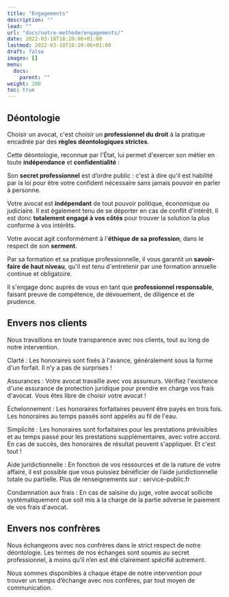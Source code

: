 ```yaml
---
title: "Engagements"
description: ""
lead: ""
url: "docs/notre-methode/engagements/"
date: 2022-03-18T16:20:06+01:00
lastmod: 2022-03-18T16:20:06+01:00
draft: false
images: []
menu:
  docs:
    parent: ""
weight: 200
toc: true
---
```



## Déontologie

Choisir un avocat, c'est choisir un __professionnel du droit__ à la pratique encadrée par des __règles déontologiques strictes__.

Cette déontologie, reconnue par l'État, lui permet d'exercer son métier en toute __indépendance__ et __confidentialité__ :

Son __secret professionnel__ est d’ordre public : c'est à dire qu'il est habilité par la loi pour être votre confident nécessaire sans jamais pouvoir en parler à personne.

Votre avocat est __indépendant__ de tout pouvoir politique, économique ou judiciaire. Il est également tenu de se déporter en cas de conflit d'intérêt. Il est donc __totalement engagé à vos côtés__ pour trouver la solution la plus conforme à vos intérêts.

Votre avocat agit conformément à l'__éthique de sa profession__, dans le respect de son __serment__.

Par sa formation et sa pratique professionnelle, il vous garantit un __savoir-faire de haut niveau__, qu'il est tenu d'entretenir par une formation annuelle continue et obligatoire.

Il s'engage donc auprès de vous en tant que __professionnel responsable__, faisant preuve de compétence, de dévouement, de diligence et de prudence.

## Envers nos clients

Nous travaillons en toute transparence avec nos clients, tout au long de notre intervention.

Clarté
: Les honoraires sont fixés à l'avance, généralement sous la forme d'un forfait.
Il n’y a pas de surprises !

Assurances
: Votre avocat travaille avec vos assureurs.
Vérifiez l'existence d'une assurance de protection juridique pour prendre en charge vos frais d'avocat.
Vous êtes libre de choisir votre avocat !

Échelonnement
: Les honoraires forfaitaires peuvent être payés en trois fois.
Les honoraires au temps passés sont appelés au fil de l'eau.

Simplicité
: Les honoraires sont forfaitaires pour les prestations prévisibles et au temps passé pour les prestations supplémentaires, avec votre accord.
En cas de succès, des honoraires de résultat peuvent s'appliquer.
Et c'est tout !

Aide juridictionnelle
: En fonction de vos ressources et de la nature de votre affaire, il est possible que vous puissiez bénéficier de l’aide juridictionnelle totale ou partielle.
Plus de renseignements sur : service-public.fr

Condamnation aux frais
: En cas de saisine du juge, votre avocat sollicite systématiquement que soit mis à la charge de la partie adverse le paiement de vos frais d'avocat.

## Envers nos confrères

Nous échangeons avec nos confrères dans le strict respect de notre déontologie. Les termes de nos échanges sont soumis au secret professionnel, à moins qu’il n’en est été clairement spécifié autrement.

Nous sommes disponibles à chaque étape de notre intervention pour trouver un temps d’échange avec nos confères, par tout moyen de communication.

